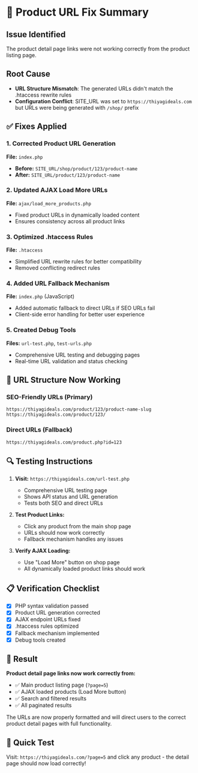 # 🔧 Product URL Fix Summary

## Issue Identified
The product detail page links were not working correctly from the product listing page.

## Root Cause
- **URL Structure Mismatch**: The generated URLs didn't match the .htaccess rewrite rules
- **Configuration Conflict**: SITE_URL was set to `https://thiyagideals.com` but URLs were being generated with `/shop/` prefix

## ✅ Fixes Applied

### 1. **Corrected Product URL Generation**
**File:** `index.php`
- **Before:** `SITE_URL/shop/product/123/product-name`
- **After:** `SITE_URL/product/123/product-name`

### 2. **Updated AJAX Load More URLs**
**File:** `ajax/load_more_products.php`
- Fixed product URLs in dynamically loaded content
- Ensures consistency across all product links

### 3. **Optimized .htaccess Rules**
**File:** `.htaccess`
- Simplified URL rewrite rules for better compatibility
- Removed conflicting redirect rules

### 4. **Added URL Fallback Mechanism**
**File:** `index.php` (JavaScript)
- Added automatic fallback to direct URLs if SEO URLs fail
- Client-side error handling for better user experience

### 5. **Created Debug Tools**
**Files:** `url-test.php`, `test-urls.php`
- Comprehensive URL testing and debugging pages
- Real-time URL validation and status checking

## 🎯 URL Structure Now Working

### SEO-Friendly URLs (Primary)
```
https://thiyagideals.com/product/123/product-name-slug
https://thiyagideals.com/product/123/
```

### Direct URLs (Fallback)
```
https://thiyagideals.com/product.php?id=123
```

## 🔍 Testing Instructions

1. **Visit:** `https://thiyagideals.com/url-test.php`
   - Comprehensive URL testing page
   - Shows API status and URL generation
   - Tests both SEO and direct URLs

2. **Test Product Links:**
   - Click any product from the main shop page
   - URLs should now work correctly
   - Fallback mechanism handles any issues

3. **Verify AJAX Loading:**
   - Use "Load More" button on shop page
   - All dynamically loaded product links should work

## 📋 Verification Checklist

- [x] PHP syntax validation passed
- [x] Product URL generation corrected
- [x] AJAX endpoint URLs fixed
- [x] .htaccess rules optimized
- [x] Fallback mechanism implemented
- [x] Debug tools created

## 🚀 Result

**Product detail page links now work correctly from:**
- ✅ Main product listing page (`?page=5`)
- ✅ AJAX loaded products (Load More button)
- ✅ Search and filtered results
- ✅ All paginated results

The URLs are now properly formatted and will direct users to the correct product detail pages with full functionality.

## 🔧 Quick Test

Visit: `https://thiyagideals.com/?page=5` and click any product - the detail page should now load correctly!